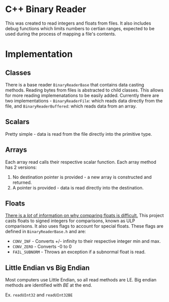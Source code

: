 # C++ Binary Reader

This was created to read integers and floats from files. It also includes debug functions which limits numbers to certian ranges, expected to be used during the process of mapping a file's contents.

# Implementation

## Classes

There is a base reader `BinaryReaderBase` that contains data casting methods. Reading bytes from files is abstracted to child classes. This allows for more reading implemenatations to be easily added. Currently there are two implementations - `BinaryReaderFile`: which reads data directly from the file, and `BinaryReaderBuffered`: which reads data from an array.

## Scalars

Pretty simple - data is read from the file directly into the primitive type.

## Arrays

Each array read calls their respective scalar function. Each array method has 2 versions: 
1. No destination pointer is provided - a new array is constructed and returned.
1. A pointer is provided - data is read directly into the destination.

## Floats
[There is a *lot* of information on why comparing floats is difficult.](https://randomascii.wordpress.com/2012/02/25/comparing-floating-point-numbers-2012-edition/) This project casts floats to signed integers for comparisons, known as ULP comparisons. It also uses flags to account for special floats. These flags are defined in `BinaryReaderBase.h` and are:
* `CONV_INF` - Converts +/- infinity to their respective integer min and max.
* `CONV_ZERO` - Converts -0 to 0
* `FAIL_SUBNORM` - Throws an exception if a subnormal float is read.

## Little Endian vs Big Endian

Most computers use Little Endian, so all read methods are LE. Big endian methods are identified with *BE* at the end.

Ex. `readUInt32` and `readUInt32BE`
